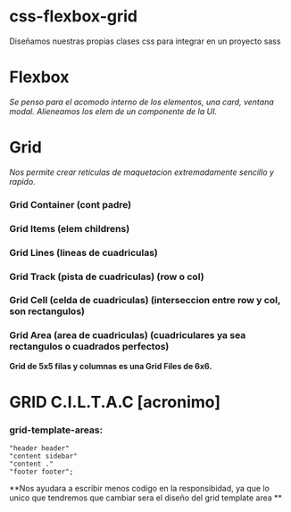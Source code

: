 # css-flexbox-grid
Diseñamos nuestras propias clases css para integrar en un proyecto sass

# Flexbox
*Se penso para el acomodo interno de los elementos, una card, ventana modal. Alieneamos los elem de un componente de la UI.* 

# Grid
*Nos permite crear reticulas de maquetacion extremadamente sencillo y rapido.*
### Grid Container (cont padre)
### Grid Items (elem childrens)
### Grid Lines (lineas de cuadriculas)
### Grid Track (pista de cuadriculas) (row o col)
### Grid Cell (celda de cuadriculas) (interseccion entre row y col, son rectangulos)
### Grid Area (area de cuadriculas) (cuadriculares ya sea rectangulos o cuadrados perfectos)

**Grid de 5x5 filas y columnas es una Grid Files de 6x6.**

# GRID C.I.L.T.A.C  [acronimo]

### grid-template-areas:   
    "header header"
    "content sidebar"  
    "content ." 
    "footer footer";
**Nos ayudara a escribir menos codigo en la responsibidad, ya que lo unico que tendremos
que cambiar sera el diseño del grid template area **